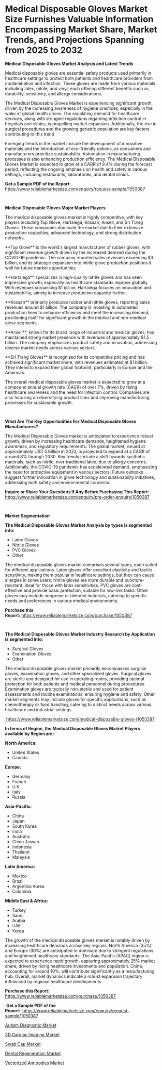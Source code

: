 <p><h1>Medical Disposable Gloves Market Size Furnishes Valuable Information Encompassing Market Share, Market Trends, and Projections Spanning from 2025 to 2032</h1></p><p><strong>Medical Disposable Gloves Market Analysis and Latest Trends</strong></p>
<p><p>Medical disposable gloves are essential safety products used primarily in healthcare settings to protect both patients and healthcare providers from contamination and infection. These gloves are made from various materials including latex, nitrile, and vinyl, each offering different benefits such as durability, sensitivity, and allergy considerations.</p><p>The Medical Disposable Gloves Market is experiencing significant growth, driven by the increasing awareness of hygiene practices, especially in the wake of global health crises. The escalating demand for healthcare services, along with stringent regulations regarding infection control in hospitals and clinics, is propelling market expansion. Additionally, the rise in surgical procedures and the growing geriatric population are key factors contributing to this trend.</p><p>Emerging trends in the market include the development of innovative materials and the introduction of eco-friendly options, as consumers and manufacturers prioritize sustainability. Automation in manufacturing processes is also enhancing production efficiency. The Medical Disposable Gloves Market is expected to grow at a CAGR of 9.4% during the forecast period, reflecting the ongoing emphasis on health and safety in various settings, including restaurants, laboratories, and dental clinics.</p></p>
<p><strong>Get a Sample PDF of the Report:&nbsp;</strong> <a href="https://www.reliablemarketsize.com/enquiry/request-sample/1050387?utm_campaign=1885&utm_medium=2&utm_source=Github&utm_content=ia&utm_term=03032025&utm_id=medical-disposable-gloves">https://www.reliablemarketsize.com/enquiry/request-sample/1050387</a></p>
<p>&nbsp;</p>
<p><strong>Medical Disposable Gloves Major Market Players</strong></p>
<p><p>The medical disposable gloves market is highly competitive, with key players including Top Glove, Hartalega, Kossan, Ansell, and Sri Trang Gloves. These companies dominate the market due to their extensive production capacities, advanced technology, and strong distribution networks.</p><p>**Top Glove** is the world's largest manufacturer of rubber gloves, with significant revenue growth driven by the increased demand during the COVID-19 pandemic. The company reported sales revenues exceeding $3 billion, and its strategic expansion into nitrile glove production positions it well for future market opportunities.</p><p>**Hartalega** specializes in high-quality nitrile gloves and has seen impressive growth, especially as healthcare standards improve globally. With revenues surpassing $1 billion, Hartalega focuses on innovation and sustainability, aiming to increase production capacity further.</p><p>**Kossan** primarily produces rubber and nitrile gloves, reporting sales revenues around $1 billion. The company is investing in automated production lines to enhance efficiency and meet the increasing demand, positioning itself for significant growth in the medical and non-medical glove segments.</p><p>**Ansell**, known for its broad range of industrial and medical gloves, has maintained strong market presence with revenues of approximately $1.5 billion. The company emphasizes product safety and innovation, addressing diverse market needs across various sectors.</p><p>**Sri Trang Gloves** is recognized for its competitive pricing and has achieved significant market share, with revenues estimated at $1 billion. They intend to expand their global footprint, particularly in Europe and the Americas.</p><p>The overall medical disposable gloves market is expected to grow at a compound annual growth rate (CAGR) of over 7%, driven by rising healthcare awareness and the need for infection control. Companies are also focusing on diversifying product lines and improving manufacturing processes for sustainable growth.</p></p>
<p>&nbsp;</p>
<p><strong>What Are The Key Opportunities For Medical Disposable Gloves Manufacturers?</strong></p>
<p><p>The Medical Disposable Gloves market is anticipated to experience robust growth, driven by increasing healthcare demands, heightened hygiene awareness, and regulatory requirements. The global market, valued at approximately USD 5 billion in 2022, is projected to expand at a CAGR of around 8% through 2030. Key trends include a shift towards synthetic materials, such as nitrile, over traditional latex, due to allergy concerns. Additionally, the COVID-19 pandemic has accelerated demand, emphasizing the need for protective equipment in various sectors. Future outlooks suggest further innovation in glove technology and sustainability initiatives, addressing both safety and environmental concerns.</p></p>
<p><strong>Inquire or Share Your Questions If Any Before Purchasing This Report:</strong> <a href="https://www.reliablemarketsize.com/enquiry/pre-order-enquiry/1050387?utm_campaign=1885&utm_medium=2&utm_source=Github&utm_content=ia&utm_term=03032025&utm_id=medical-disposable-gloves">https://www.reliablemarketsize.com/enquiry/pre-order-enquiry/1050387</a></p>
<p>&nbsp;</p>
<p><strong>Market Segmentation</strong></p>
<p><strong>The Medical Disposable Gloves Market Analysis by types is segmented into:</strong></p>
<p><ul><li>Latex Gloves</li><li>Nitrile Gloves</li><li>PVC Gloves</li><li>Other</li></ul></p>
<p><p>The medical disposable gloves market comprises several types, each suited for different applications. Latex gloves offer excellent elasticity and tactile sensitivity, making them popular in healthcare settings, but they can cause allergies in some users. Nitrile gloves are more durable and puncture-resistant, ideal for those with latex sensitivities. PVC gloves are cost-effective and provide basic protection, suitable for low-risk tasks. Other gloves may include neoprene or blended materials, catering to specific needs and preferences in various medical environments.</p></p>
<p><strong>Purchase this Report:&nbsp;</strong><a href="https://www.reliablemarketsize.com/purchase/1050387?utm_campaign=1885&utm_medium=2&utm_source=Github&utm_content=ia&utm_term=03032025&utm_id=medical-disposable-gloves">https://www.reliablemarketsize.com/purchase/1050387</a></p>
<p>&nbsp;</p>
<p><strong>The Medical Disposable Gloves Market Industry Research by Application is segmented into:</strong></p>
<p><ul><li>Surgical Gloves</li><li>Examination Gloves</li><li>Other</li></ul></p>
<p><p>The medical disposable gloves market primarily encompasses surgical gloves, examination gloves, and other specialized gloves. Surgical gloves are sterile and designed for use in operating rooms, providing optimal protection for both patients and medical personnel during procedures. Examination gloves are typically non-sterile and used for patient assessments and routine examinations, ensuring hygiene and safety. Other market segments may include gloves for specific applications, such as chemotherapy or food handling, catering to distinct needs across various healthcare and industrial settings.</p></p>
<p><a href="https://www.reliablemarketsize.com/medical-disposable-gloves-r1050387?utm_campaign=1885&utm_medium=2&utm_source=Github&utm_content=ia&utm_term=03032025&utm_id=medical-disposable-gloves">&nbsp;https://www.reliablemarketsize.com/medical-disposable-gloves-r1050387</a></p>
<p><strong>In terms of Region, the Medical Disposable Gloves Market Players available by Region are:</strong></p>
<p>
    <p> <strong> North America: </strong>
        <ul>
            <li>United States</li>
            <li>Canada</li>
        </ul>
        </p> 
    <p> <strong> Europe: </strong>
        <ul>
            <li>Germany</li>
            <li>France</li>
            <li>U.K.</li>
            <li>Italy</li>
            <li>Russia</li>
        </ul>
        </p> 
    <p> <strong> Asia-Pacific: </strong>
        <ul>
            <li>China</li>
            <li>Japan</li>
            <li>South Korea</li>
            <li>India</li>
            <li>Australia</li>
            <li>China Taiwan</li>
            <li>Indonesia</li>
            <li>Thailand</li>
            <li>Malaysia</li>
        </ul>
        </p> 
    <p> <strong> Latin America: </strong>
        <ul>
            <li>Mexico</li>
            <li>Brazil</li>
            <li>Argentina Korea</li>
            <li>Colombia</li>
        </ul>
        </p> 
    <p> <strong> Middle East & Africa: </strong>
        <ul>
            <li>Turkey</li>
            <li>Saudi</li>
            <li>Arabia</li>
            <li>UAE</li>
            <li>Korea</li>
        </ul>
    </p>
    </p>
<p><p>The growth of the medical disposable gloves market is notably driven by increasing healthcare demands across key regions. North America (35%) and Europe (30%) are anticipated to dominate due to stringent regulations and heightened healthcare standards. The Asia-Pacific (APAC) region is expected to experience rapid growth, capturing approximately 25% market share, driven by rising healthcare investments and population. China, accounting for around 10%, will contribute significantly as a manufacturing hub. Overall, market dynamics indicate a robust expansion trajectory influenced by regional healthcare developments.</p></p>
<p><strong>Purchase this Report: </strong><a href="https://www.reliablemarketsize.com/purchase/1050387?utm_campaign=1885&utm_medium=2&utm_source=Github&utm_content=ia&utm_term=03032025&utm_id=medical-disposable-gloves">https://www.reliablemarketsize.com/purchase/1050387</a></p>
<p>&nbsp;<strong>Get a Sample PDF of the Report:&nbsp;&nbsp;</strong><a href="https://www.reliablemarketsize.com/enquiry/request-sample/1050387?utm_campaign=1885&utm_medium=2&utm_source=Github&utm_content=ia&utm_term=03032025&utm_id=medical-disposable-gloves">https://www.reliablemarketsize.com/enquiry/request-sample/1050387</a></p>
<p><strong></strong></p>
<p><p><a href="https://github.com/elitasvimal/Market-Research-Report-List-1/blob/main/autism-diagnostic-market.md?utm_campaign=1885&utm_medium=2&utm_source=Github&utm_content=ia&utm_term=03032025&utm_id=medical-disposable-gloves">Autism Diagnostic Market</a></p><p><a href="https://github.com/meuskocov/Market-Research-Report-List-1/blob/main/3d-cardiac-imaging-market.md?utm_campaign=1885&utm_medium=2&utm_source=Github&utm_content=ia&utm_term=03032025&utm_id=medical-disposable-gloves">3D Cardiac Imaging Market</a></p><p><a href="https://github.com/raeezkenedz/Market-Research-Report-List-1/blob/main/swab-cap-market.md?utm_campaign=1885&utm_medium=2&utm_source=Github&utm_content=ia&utm_term=03032025&utm_id=medical-disposable-gloves">Swab Cap Market</a></p><p><a href="https://github.com/pelahotayabe/Market-Research-Report-List-1/blob/main/dental-regeneration-market.md?utm_campaign=1885&utm_medium=2&utm_source=Github&utm_content=ia&utm_term=03032025&utm_id=medical-disposable-gloves">Dental Regeneration Market</a></p><p><a href="https://github.com/cheryjhonson/Market-Research-Report-List-1/blob/main/vectorized-antibodies-market.md?utm_campaign=1885&utm_medium=2&utm_source=Github&utm_content=ia&utm_term=03032025&utm_id=medical-disposable-gloves">Vectorized Antibodies Market</a></p></p>